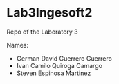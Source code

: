 # Lab3Ingesoft2
Repo of the Laboratory 3

Names: 

<ul>
<li>German David Guerrero Guerrero</li>
<li>Ivan Camilo Quiroga Camargo</li>
<li>Steven Espinosa Martinez</li>
</ul>
